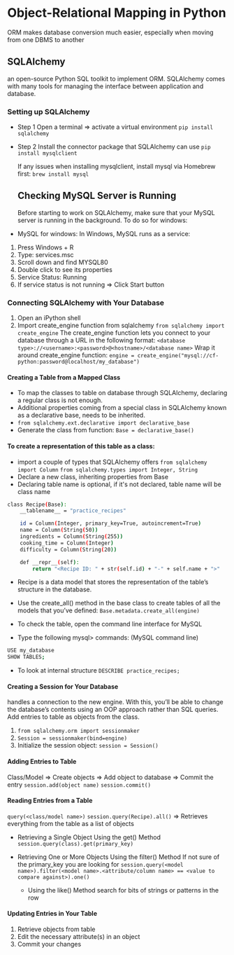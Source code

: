 # Object-Relational Mapping in Python

ORM makes database conversion much easier, especially when moving from one DBMS to another

## SQLAlchemy

an open-source Python SQL toolkit to implement ORM. SQLAlchemy comes with many tools for managing the interface between application and database.

### Setting up SQLAlchemy

- Step 1
  Open a terminal => activate a virtual environment
  `pip install sqlalchemy`
- Step 2
  Install the connector package that SQLAlchemy can use
  `pip install mysqlclient`

  If any issues when installing mysqlclient, install mysql via Homebrew first:
  `brew install mysql`

  ## Checking MySQL Server is Running

  Before starting to work on SQLAlchemy, make sure that your MySQL server is running in the background. To do so for windows:

- MySQL for windows:
  In Windows, MySQL runs as a service:

1. Press Windows + R
2. Type: services.msc
3. Scroll down and find MYSQL80
4. Double click to see its properties
5. Service Status: Running
6. If service status is not running => Click Start button

### Connecting SQLAlchemy with Your Database

1. Open an iPython shell
2. Import create_engine function from sqlalchemy
   `from sqlalchemy import create_engine`
   The create_engine function lets you connect to your database through a URL in the following format:
   `<database type>://<username>:<password>@<hostname>/<database name>`
   Wrap it around create_engine function:
   `engine = create_engine("mysql://cf-python:password@localhost/my_database")`

#### Creating a Table from a Mapped Class

- To map the classes to table on database through SQLAlchemy, declaring a regular class is not enough.
- Additional properties coming from a special class in SQLAlchemy known as a declarative base, needs to be inherited.
- `from sqlalchemy.ext.declarative import declarative_base`
- Generate the class from function:
  `Base = declarative_base()`

#### To create a representation of this table as a class:

- import a couple of types that SQLAlchemy offers
  `from sqlalchemy import Column`
  `from sqlalchemy.types import Integer, String`
- Declare a new class, inheriting properties from Base
- Declaring table name is optional, if it's not declared, table name will be class name

```bash
class Recipe(Base):
    __tablename__ = "practice_recipes"

    id = Column(Integer, primary_key=True, autoincrement=True)
    name = Column(String(50))
    ingredients = Column(String(255))
    cooking_time = Column(Integer)
    difficulty = Column(String(20))

    def __repr__(self):
        return "<Recipe ID: " + str(self.id) + "-" + self.name + ">"
```

- Recipe is a data model that stores the representation of the table’s structure in the database.

- Use the create_all() method in the base class to create tables of all the models that you’ve defined: `Base.metadata.create_all(engine)`
- To check the table, open the command line interface for MySQL
- Type the following mysql> commands: (MySQL command line)

```bash
USE my_database
SHOW TABLES;
```

- To look at internal structure
  `DESCRIBE practice_recipes;`

#### Creating a Session for Your Database

handles a connection to the new engine. With this, you’ll be able to change the database’s contents using an OOP approach rather than SQL queries.
Add entries to table as objects from the class.

1. `from sqlalchemy.orm import sessionmaker`
2. `Session = sessionmaker(bind=engine)`
3. Initialize the session object: `session = Session()`

#### Adding Entries to Table

Class/Model => Create objects => Add object to database => Commit the entry
`session.add(object name)`
`session.commit()`

#### Reading Entries from a Table

`query(<class/model name>)`
`session.query(Recipe).all()` => Retrieves everything from the table as a list of objects

- Retrieving a Single Object Using the get() Method
  `session.query(class).get(primary_key)`
- Retrieving One or More Objects Using the filter() Method
  If not sure of the primary_key you are looking for
  `session.query(<model name>).filter(<model name>.<attribute/column name> == <value to compare against>).one()`

  - Using the like() Method
    search for bits of strings or patterns in the row

#### Updating Entries in Your Table

1. Retrieve objects from table
2. Edit the necessary attribute(s) in an object
3. Commit your changes
